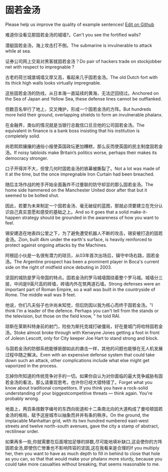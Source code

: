 # 固若金汤

Please help us improve the quality of example sentences! [Edit on Github](https://github.com/jiyushe/jiyu-example-sentence-source/blob/main/chinese/guruojintang.md)

<p><span class="chinese">难道你没看见那固若金汤的城墙?。</span><span class="english">Can't you see the fortified walls?</span></p>

<p><span class="chinese">潜艇固若金汤，海上攻击打不倒。</span><span class="english">The submarine is invulnerable to attack while at sea.</span></p>

<p><span class="chinese">证券公司网上交易对黑客就固若金汤？</span><span class="english">Do pair of hackers trade on stockjobber net with respect to impregnable ?</span></p>

<p><span class="chinese">古老的荷兰城堡城墙又厚又高，看起来几乎固若金汤。</span><span class="english">The old Dutch fort with its thick high walls looks virtually impregnable.</span></p>

<p><span class="chinese">这些固若金汤的防线，从日本海一直延续的黄海，无法迂回绕过。</span><span class="english">Anchored on the Sea of Japan and Yellow Sea, these defense lines cannot be outflanked.</span></p>

<p><span class="chinese">但数百名举行了地上，交叉掩护，形成一个固若金汤的方阵。</span><span class="english">But hundreds more held their ground, overlapping shields to form an invulnerable phalanx.</span></p>

<p><span class="chinese">在金融界，类似的情况就是当银行总裁信口旦旦他的公司固若金汤。</span><span class="english">The equivalent in finance is a bank boss insisting that his institution is completely solid.</span></p>

<p><span class="chinese">尚若熙熙攘攘的通俗小报使英国政坛更加糟糕，那么反而使英国的民主制度固若金汤。</span><span class="english">If noisy tabloids make Britain’s politics worse, perhaps their  makes its democracy stronger.</span></p>

<p><span class="chinese">口子开得并不大，但曾几何时固若金汤的铁幕被撕裂了。</span><span class="english">Not a lot was made of it at the time, but the once impregnable Iron Curtain had been breached.</span></p>

<p><span class="chinese">随后主场作战的枪手开始全面轰炸不过曼联的防守却显的那么固若金汤。</span><span class="english">The home side hammered on the Manchester United door after that but it seemed to be bolted shut.</span></p>

<p><span class="chinese">因此，若要为未来制定一个固若金汤、毫无破绽的蓝图，那就必须要建立在充分认识自己真实意愿和感受的基础之上。</span><span class="english">And so it goes that a solid make-it-happen strategy should be grounded in the awareness of how you want to feel.</span></p>

<p><span class="chinese">锡安建造在地表四公里之下，为了避免遭受机器人不断的攻击，锡安被打造的固若金汤。</span><span class="english">Zion, built 4km under the earth's surface, is heavily reinforced to protect against ongoing attacks by the Machines.</span></p>

<p><span class="chinese">阿根廷小伙是一名很有潜力的球员，从03年首次出场后，镇守中场右路，固若金汤。</span><span class="english">The Argentine prospect has been a prominent player in Boca's current side on the right of midfield since debuting in 2003.</span></p>

<p><span class="chinese">坚固的城防是罗马帝国的特点。固若金汤的罗马城墙围绕着整个罗马城。城墙分三层，中间是9英尺高的砖墙，砖墙内外在筑两道石墙。</span><span class="english">Strong defenses were an important part of Roman Empire, so a wall was built in the countryside of Rome. The middle wall was 9 feet.</span></p>

<p><span class="chinese">他说，你们凡夫俗子也许尚未知觉，但后防因以我为核心而终于固若金汤。</span><span class="english">"I think I'm a leader of the defence. Perhaps you can't tell from the stands or the television, but those on the field know, " he told RAI.</span></p>

<p><span class="chinese">琼斯在莱斯科特身前的射门，险些为斯托克城打破僵局，好在曼城门将哈特固若金汤。</span><span class="english">Stoke almost broke through with Kenwyne Jones getting a foot in front of Joleon Lescott, only for City keeper Joe Hart to stand strong and block.</span></p>

<p><span class="chinese">与固若金汤的防御系统能够抵御如此的袭击一样，其他的问题也能够在无人机发展过程中随之解决。</span><span class="english">Even with an expensive defense system that could take down such an attack, other complications include what else might get vaporized in the process.</span></p>

<p><span class="chinese">忘掉你所知道的传统竞争对手的一切。如果你自认为对你面临的最大竞争威胁有固若金汤的看法，那么请重现思考。也许你已经大错特错了。</span><span class="english">Forget what you know about traditional competitors. If you think you have a rock-solid understanding of your biggestcompetitive threats — think again. You're probably wrong.</span></p>

<p><span class="chinese">地面上，两百条按数字编号的东西向街道和十二条南北向的大道构成了曼哈顿固若金汤的格局，赋予这座城市以抽象而井井有条的秩序。</span><span class="english">On the ground, the implacable Manhattan grid, with its two hundred numbered east-west streets and twelve north-south avenues, gave the city a stamp of abstract, rectilinear order.</span></p>

<p><span class="chinese">如果再多一些,你就需要在后面增加足够的排数,尽可能地填补缺口,这会使你的方阵固若金汤,即使伤亡惨重也不影响阵容的坚固,这在我看来是合理的</span><span class="english">If you multiply her, then you want to have as much depth to fill in behind to close that hole as you can, so that that would make your phalanx more sturdy, because you could take more casualties without breaking, that seems reasonable to me.</span></p>

